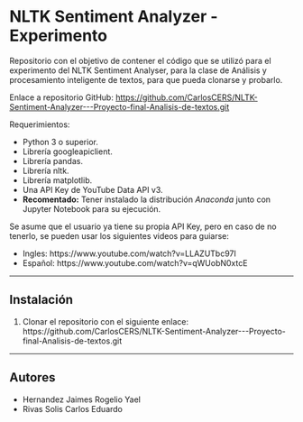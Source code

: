 # NLTK Sentiment Analyzer - Experimento
Repositorio con el objetivo de contener el código que se utilizó para el experimento del NLTK Sentiment Analyser, para la clase de Análisis y procesamiento inteligente de textos, para que pueda clonarse y probarlo.

Enlace a repositorio GitHub: https://github.com/CarlosCERS/NLTK-Sentiment-Analyzer---Proyecto-final-Analisis-de-textos.git

Requerimientos:
<ul>
  <li>Python 3 o superior.</li>
  <li>Librería googleapiclient.</li>
  <li>Librería pandas.</li>
  <li>Librería nltk.</li>
  <li>Librería matplotlib.</li>
  <li>Una API Key de YouTube Data API v3.</li>
  <li><b>Recomentado:</b> Tener instalado la distribución <i>Anaconda</i> junto con Jupyter Notebook para su ejecución.</li>
</ul>

Se asume que el usuario ya tiene su propia API Key, pero en caso de no tenerlo, se pueden usar los siguientes videos para guiarse:
<ul>
  <li>Ingles: https://www.youtube.com/watch?v=LLAZUTbc97I</li>
  <li>Español: https://www.youtube.com/watch?v=qWUobN0xtcE</li>
</ul>

------------------------------------------------------------

## Instalación
<ol>
  <li>Clonar el repositorio con el siguiente enlace: https://github.com/CarlosCERS/NLTK-Sentiment-Analyzer---Proyecto-final-Analisis-de-textos.git</li>
</ol>

------------------------------------------------------------

## Autores
<ul>
  <li>Hernandez Jaimes Rogelio Yael</li>
  <li>Rivas Solis Carlos Eduardo</li>
</ul>
